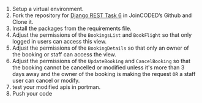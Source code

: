 1. Setup a virtual environment.
2. Fork the repository for [Django REST Task 6](https://github.com/JoinCODED/REST_task_06/) in JoinCODED’s Github and Clone it.
3. Install the packages from the requirements file.
4. Adjust the permissions of the `BookingsList` and `BookFlight` so that only logged in users can access this view.
5. Adjust the permissions of the `BookingDetails` so that only an owner of the booking or staff can access the view.
6. Adjust the permissions of the `UpdateBooking` and `CancelBooking` so that the booking cannot be cancelled or modified unless it's more than 3 days away and the owner of the booking is making the request `OR` a staff user can cancel or modify.
7. test your modified apis in portman.
8. Push your code
